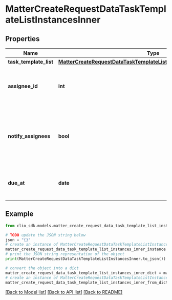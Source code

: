 # MatterCreateRequestDataTaskTemplateListInstancesInner


## Properties

Name | Type | Description | Notes
------------ | ------------- | ------------- | -------------
**task_template_list** | [**MatterCreateRequestDataTaskTemplateListInstancesInnerTaskTemplateList**](MatterCreateRequestDataTaskTemplateListInstancesInnerTaskTemplateList.md) |  | 
**assignee_id** | **int** | The id of the user to assign the task template list to. | [optional] 
**notify_assignees** | **bool** | Whether or not task list assignees should be notified when the task list is assigned to a matter. | [optional] 
**due_at** | **date** | Due date of the tasks. (Expects an ISO-8601 date). | [optional] 

## Example

```python
from clio_sdk.models.matter_create_request_data_task_template_list_instances_inner import MatterCreateRequestDataTaskTemplateListInstancesInner

# TODO update the JSON string below
json = "{}"
# create an instance of MatterCreateRequestDataTaskTemplateListInstancesInner from a JSON string
matter_create_request_data_task_template_list_instances_inner_instance = MatterCreateRequestDataTaskTemplateListInstancesInner.from_json(json)
# print the JSON string representation of the object
print(MatterCreateRequestDataTaskTemplateListInstancesInner.to_json())

# convert the object into a dict
matter_create_request_data_task_template_list_instances_inner_dict = matter_create_request_data_task_template_list_instances_inner_instance.to_dict()
# create an instance of MatterCreateRequestDataTaskTemplateListInstancesInner from a dict
matter_create_request_data_task_template_list_instances_inner_from_dict = MatterCreateRequestDataTaskTemplateListInstancesInner.from_dict(matter_create_request_data_task_template_list_instances_inner_dict)
```
[[Back to Model list]](../README.md#documentation-for-models) [[Back to API list]](../README.md#documentation-for-api-endpoints) [[Back to README]](../README.md)


